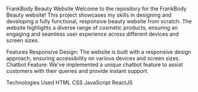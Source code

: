 FrankBody Beauty Website
Welcome to the repository for the FrankBody Beauty website! This project showcases my skills in designing and developing a fully functional, responsive beauty website from scratch. The website highlights a diverse range of cosmetic products, ensuring an engaging and seamless user experience across different devices and screen sizes.

Features
Responsive Design: The website is built with a responsive design approach, ensuring accessibility on various devices and screen sizes.
Chatbot Feature: We've implemented a unique chatbot feature to assist customers with their queries and provide instant support.

Technologies Used
HTML
CSS
JavaScript
ReactJS
